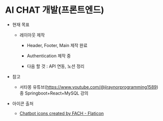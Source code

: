# AI CHAT 개발(프론트엔드)

- 현재 목표

    - 레이아웃 제작

        - Header, Footer, Main 제작 완료

        - Authentication 제작 중

        - 다음 할 것 : API 연동, 노션 정리

- 참고

    - 서타몽 유튜브(https://www.youtube.com/@jiraynorprogramming1589) 중 Springboot+React+MySQL 강의

- 아이콘 출처

    - <a href="https://www.flaticon.com/free-icons/chatbot" title="chatbot icons">Chatbot icons created by FACH - Flaticon</a>